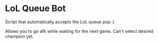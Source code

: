 # LoL Queue Bot

Script that automatically accepts the LoL queue pop :)

Allows you to go afk while waiting for the next game. Can't select desired champion yet.
